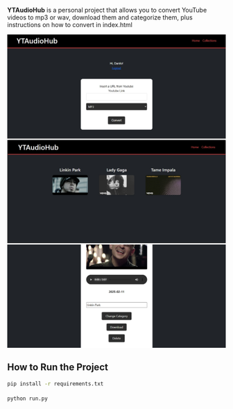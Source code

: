 **YTAudioHub** is a personal project that allows you to convert YouTube videos to mp3 or wav, download them and categorize them, plus instructions on how to convert in index.html

![Main](images/main_page.png)
![SongList](images/song_list.png)
![Song](images/song.png)

## **How to Run the Project**

```bash
pip install -r requirements.txt

python run.py
```
